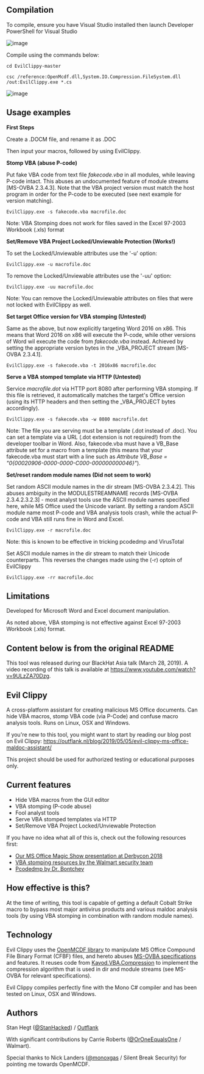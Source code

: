 ## Compilation

To compile, ensure you have Visual Studio installed then launch Developer PowerShell for Visual Studio

![image](https://github.com/benlee105/EvilClippy/assets/62729308/943e4937-d3b0-4c26-936a-5ce426960970)

Compile using the commands below:

`cd EvilClippy-master`

`csc /reference:OpenMcdf.dll,System.IO.Compression.FileSystem.dll /out:EvilClippy.exe *.cs`

![image](https://github.com/benlee105/EvilClippy/assets/62729308/00ef6bd3-1f2d-4ebc-be8a-adbbdd2f80b0)


## Usage examples

**First Steps**

Create a .DOCM file, and rename it as .DOC

Then input your macros, followed by using EvilClippy.


**Stomp VBA (abuse P-code)**

Put fake VBA code from text file *fakecode.vba* in all modules, while leaving P-code intact. This abuses an undocumented feature of module streams [MS-OVBA 2.3.4.3]. Note that the VBA project version must match the host program in order for the P-code to be executed (see next example for version matching).

`EvilClippy.exe -s fakecode.vba macrofile.doc`

Note: VBA Stomping does not work for files saved in the Excel 97-2003 Workbook (.xls) format


**Set/Remove VBA Project Locked/Unviewable Protection (Works!)**

To set the Locked/Unviewable attributes use the '-u' option:

`EvilClippy.exe -u macrofile.doc`

To remove the Locked/Unviewable attributes use the '-uu' option:

`EvilClippy.exe -uu macrofile.doc`

Note: You can remove the Locked/Unviewable attributes on files that were not locked with EvilClippy as well.


**Set target Office version for VBA stomping (Untested)**

Same as the above, but now explicitly targeting Word 2016 on x86. This means that Word 2016 on x86 will execute the P-code, while other versions of Word wil execute the code from *fakecode.vba* instead. Achieved by setting the appropriate version bytes in the _VBA_PROJECT stream [MS-OVBA 2.3.4.1].

`EvilClippy.exe -s fakecode.vba -t 2016x86 macrofile.doc`


**Serve a VBA stomped template via HTTP (Untested)**

Service *macrofile.dot* via HTTP port 8080 after performing VBA stomping. If this file is retrieved, it automatically matches the target's Office version (using its HTTP headers and then setting the _VBA_PROJECT bytes accordingly).

`EvilClippy.exe -s fakecode.vba -w 8080 macrofile.dot`

Note: The file you are serving must be a template (.dot instead of .doc). You can set a template via a URL (.dot extension is not required!) from the developer toolbar in Word. Also, fakecode.vba must have a VB_Base attribute set for a macro from a template (this means that your fakecode.vba must start with a line such as *Attribute VB_Base = "0{00020906-0000-0000-C000-000000000046}"*).


**Set/reset random module names (Did not seem to work)**

Set random ASCII module names in the dir stream [MS-OVBA 2.3.4.2]. This abuses ambiguity in the MODULESTREAMNAME records [MS-OVBA 2.3.4.2.3.2.3] - most analyst tools use the ASCII module names specified here, while MS Office used the Unicode variant. By setting a random ASCII module name most P-code and VBA analysis tools crash, while the actual P-code and VBA still runs fine in Word and Excel.

`EvilClippy.exe -r macrofile.doc`

Note: this is known to be effective in tricking pcodedmp and VirusTotal

Set ASCII module names in the dir stream to match their Unicode counterparts. This reverses the changes made using the (-r) optoin of EvilClippy

`EvilClippy.exe -rr macrofile.doc`



## Limitations

Developed for Microsoft Word and Excel document manipulation.

As noted above, VBA stomping is not effective against Excel 97-2003 Workbook (.xls) format.


## Content below is from the original README

This tool was released during our BlackHat Asia talk (March 28, 2019). A video recording of this talk is available at https://www.youtube.com/watch?v=9ULzZA70Dzg.


## Evil Clippy
A cross-platform assistant for creating malicious MS Office documents. Can hide VBA macros, stomp VBA code (via P-Code) and confuse macro analysis tools. Runs on Linux, OSX and Windows.

If you're new to this tool, you might want to start by reading our blog post on Evil Clippy:
https://outflank.nl/blog/2019/05/05/evil-clippy-ms-office-maldoc-assistant/

This project should be used for authorized testing or educational purposes only.

## Current features
* Hide VBA macros from the GUI editor
* VBA stomping (P-code abuse)
* Fool analyst tools
* Serve VBA stomped templates via HTTP
* Set/Remove VBA Project Locked/Unviewable Protection

If you have no idea what all of this is, check out the following resources first:
* [Our MS Office Magic Show presentation at Derbycon 2018](https://outflank.nl/blog/2018/10/28/recordings-of-our-derbycon-and-brucon-presentations/)
* [VBA stomping resources by the Walmart security team](https://vbastomp.com/)
* [Pcodedmp by Dr. Bontchev](https://github.com/bontchev/pcodedmp)

## How effective is this?
At the time of writing, this tool is capable of getting a default Cobalt Strike macro to bypass most major antivirus products and various maldoc analysis tools (by using VBA stomping in combination with random module names).

## Technology
Evil Clippy uses the [OpenMCDF library](https://github.com/ironfede/openmcdf/) to manipulate MS Office Compound File Binary Format (CFBF) files, and hereto abuses [MS-OVBA specifications](https://docs.microsoft.com/en-us/openspecs/office_file_formats/ms-ovba/) and features. It reuses code from [Kavod.VBA.Compression](https://github.com/rossknudsen/Kavod.Vba.Compression) to implement the compression algorithm that is used in dir and module streams (see MS-OVBA for relevant specifications).

Evil Clippy compiles perfectly fine with the Mono C# compiler and has been tested on Linux, OSX and Windows.

## Authors
Stan Hegt ([@StanHacked](https://twitter.com/StanHacked)) / [Outflank](https://www.outflank.nl)

With significant contributions by Carrie Roberts ([@OrOneEqualsOne](https://twitter.com/OrOneEqualsOne) / Walmart).

Special thanks to Nick Landers ([@monoxgas](https://twitter.com/monoxgas) / Silent Break Security) for pointing me towards OpenMCDF.
